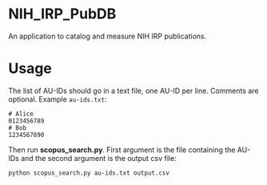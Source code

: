 # NIH_IRP_PubDB
An application to catalog and measure NIH IRP publications.

# Usage

The list of AU-IDs should go in a text file, one AU-ID per line.  Comments are
optional.  Example `au-ids.txt`:

```
# Alice
0123456789
# Bob
1234567890
```

Then run **scopus_search.py**.  First argument is the file containing the
AU-IDs and the second argument is the output csv file:

```
python scopus_search.py au-ids.txt output.csv
```
